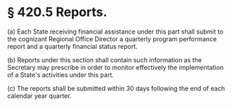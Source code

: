 # § 420.5   Reports.

(a) Each State receiving financial assistance under this part shall submit to the cognizant Regional Office Director a quarterly program performance report and a quarterly financial status report.


(b) Reports under this section shall contain such information as the Secretary may prescribe in order to monitor effectively the implementation of a State's activities under this part.


(c) The reports shall be submitted within 30 days following the end of each calendar year quarter.





